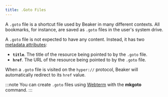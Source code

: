 ```yaml
---
title: .Goto Files
---
```


A `.goto` file is a shortcut file used by Beaker in many different contexts. All bookmarks, for instance, are saved as `.goto` files in the user's system drive.

A `.goto` file is not expected to have any content. Instead, it has two [metadata attributes](introduction-to-hyperdrive.md#file-kv-metadata):

* **`title`**. The title of the resource being pointed to by the `.goto` file.
* **`href`**. The URL of the resource being pointed to by the `.goto` file.

When a `.goto` file is visited on the `hyper://` protocol, Beaker will automatically redirect to its `href` value.

:::note
You can create `.goto` files using [Webterm](advanced/webterm.md) with the **mkgoto** command.
:::
